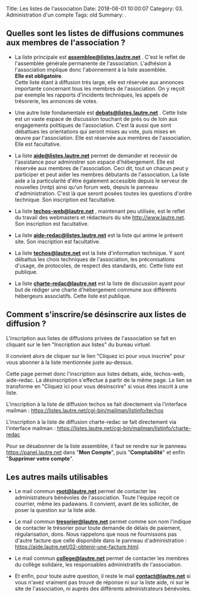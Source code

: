 Title: Les listes de l'association 
Date: 2018-06-01 10:00:07
Category: 03. Administration d'un compte
Tags: old
Summary:  . 

## Quelles sont les listes de diffusions communes aux membres de l'association ?

- La liste principale est **assemblee@listes.lautre.net** . C'est le reflet de l'assemblée générale permanente de l'association. L'adhésion à l'association implique donc l'abonnement à la liste assemblée.  
**Elle est obligatoire**.  
Cette liste étant à diffusion très large, elle est réservée aux annonces importante concernant tous les membres de l'association. On y reçoit par exemple les rapports d'incidents techniques, les appels de trésorerie, les annonces de votes.

- Une autre liste fondamentale est **debats@listes.lautre.net** . Cette liste est un vaste espace de discussion touchant de près ou de loin aux engagements politiques de l'association. C'est là aussi que sont débattues les orientations qui seront mises au vote, puis mises en œuvre par l'association. Elle est réservée aux membres de l'association. Elle est facultative.

- La liste **aide@listes.lautre.net** permet de demander et recevoir de l'assistance pour administrer son espace d'hébergement. Elle est réservée aux membres de l'association. Ceci dit, tout un chacun peut y participer et peut aider les membres débutants de l'association. La liste aide a la particularité d'être également accessible depuis le serveur de nouvelles (nntp) ainsi qu'un forum web, depuis le panneau d'administration. C'est là que seront posées toutes les questions d'ordre technique. Son inscription est facultative.

- La liste **techos-web@lautre.net** , maintenant peu utilisée, est le reflet du travail des webmasters et rédacteurs du site http://www.lautre.net. Son inscription est facultative.

- La liste **aide-redac@listes.lautre.net** est la liste qui anime le présent site. Son inscription est facultative.

- La liste **techos@lautre.net** est la liste d'information technique. Y sont débattus les choix techniques de l'association, les préconisations d'usage, de protocoles, de respect des standards, etc. Cette liste est publique.

- La liste **charte-redac@lautre.net** est la liste de discussion ayant pour but de rédiger une charte d'hébergement commune aux différents hébergeurs associatifs. Cette liste est publique.


## Comment s'inscrire/se désinscrire aux listes de diffusion ?

L'inscription aux listes de diffusions privées de l'association se fait en cliquant sur le lien "Inscription aux listes" du bureau virtuel.

Il convient alors de cliquer sur le lien "Cliquez ici pour vous inscrire" pour vous abonner à la liste mentionnée juste au-dessus.

Cette page permet donc l'inscription aux listes debats, aide, techos-web, aide-redac. La désinscription s'effectue à partir de la même page. Le lien se transforme en "Cliquez ici pour vous désinscrire" si vous êtes inscrit à une liste.

L'inscription à la liste de diffusion techos se fait directement via l'interface mailman : https://listes.lautre.net/cgi-bin/mailman/listinfo/techos

L'inscription à la liste de diffusion charte-redac se fait directement via l'interface mailman : https://listes.lautre.net/cgi-bin/mailman/listinfo/charte-redac

Pour se désabonner de la liste assemblée, il faut se rendre sur le panneau https://panel.lautre.net dans "**Mon Compte**", puis "**Comptabilité**" et enfin "**Supprimer votre compte**".


## Les autres mails utilisables

- Le mail commun **root@lautre.net** permet de contacter les administrateurs bénévoles de l'association. Toute l'équipe reçoit ce courrier, même les padawans. Il convient, avant de les solliciter, de poser la question sur la liste aide.

- Le mail commun **tresorier@lautre.net** permet comme son nom l'indique de contacter le trésorier pour toute demande de délais de paiement, régularisation, dons. Nous rappelons que nous ne fournissons pas d'autre facture que celle disponible dans le panneau d'administration : https://aide.lautre.net/02-obtenir-une-facture.html.

- Le mail commun **college@lautre.net** permet de contacter les membres du collège solidaire, les responsables administratifs de l'association.

- Et enfin, pour toute autre question, il reste le mail **contact@lautre.net** si vous n'avez vraiment pas trouvé de réponse ni sur la liste aide, ni sur le site de l'association, ni auprès des différents administrateurs bénévoles.
